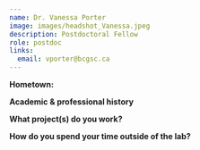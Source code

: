 ```yaml
---
name: Dr. Vanessa Porter
image: images/headshot_Vanessa.jpeg
description: Postdoctoral Fellow
role: postdoc
links:
  email: vporter@bcgsc.ca
---
```


**Hometown:** 


**Academic & professional history**



**What project(s) do you work?**



**How do you spend your time outside of the lab?**